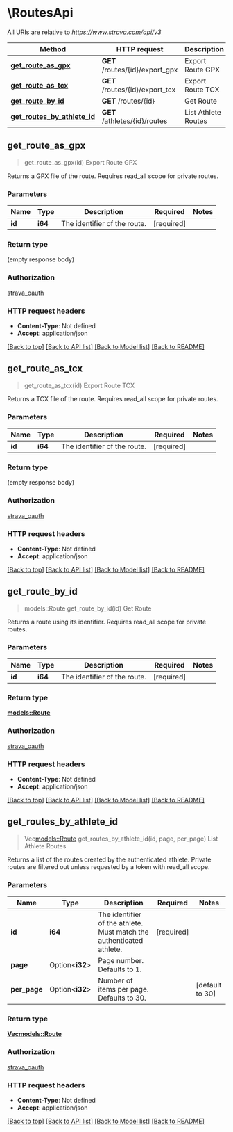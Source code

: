 # \RoutesApi

All URIs are relative to *https://www.strava.com/api/v3*

Method | HTTP request | Description
------------- | ------------- | -------------
[**get_route_as_gpx**](RoutesApi.md#get_route_as_gpx) | **GET** /routes/{id}/export_gpx | Export Route GPX
[**get_route_as_tcx**](RoutesApi.md#get_route_as_tcx) | **GET** /routes/{id}/export_tcx | Export Route TCX
[**get_route_by_id**](RoutesApi.md#get_route_by_id) | **GET** /routes/{id} | Get Route
[**get_routes_by_athlete_id**](RoutesApi.md#get_routes_by_athlete_id) | **GET** /athletes/{id}/routes | List Athlete Routes



## get_route_as_gpx

> get_route_as_gpx(id)
Export Route GPX

Returns a GPX file of the route. Requires read_all scope for private routes.

### Parameters


Name | Type | Description  | Required | Notes
------------- | ------------- | ------------- | ------------- | -------------
**id** | **i64** | The identifier of the route. | [required] |

### Return type

 (empty response body)

### Authorization

[strava_oauth](../README.md#strava_oauth)

### HTTP request headers

- **Content-Type**: Not defined
- **Accept**: application/json

[[Back to top]](#) [[Back to API list]](../README.md#documentation-for-api-endpoints) [[Back to Model list]](../README.md#documentation-for-models) [[Back to README]](../README.md)


## get_route_as_tcx

> get_route_as_tcx(id)
Export Route TCX

Returns a TCX file of the route. Requires read_all scope for private routes.

### Parameters


Name | Type | Description  | Required | Notes
------------- | ------------- | ------------- | ------------- | -------------
**id** | **i64** | The identifier of the route. | [required] |

### Return type

 (empty response body)

### Authorization

[strava_oauth](../README.md#strava_oauth)

### HTTP request headers

- **Content-Type**: Not defined
- **Accept**: application/json

[[Back to top]](#) [[Back to API list]](../README.md#documentation-for-api-endpoints) [[Back to Model list]](../README.md#documentation-for-models) [[Back to README]](../README.md)


## get_route_by_id

> models::Route get_route_by_id(id)
Get Route

Returns a route using its identifier. Requires read_all scope for private routes.

### Parameters


Name | Type | Description  | Required | Notes
------------- | ------------- | ------------- | ------------- | -------------
**id** | **i64** | The identifier of the route. | [required] |

### Return type

[**models::Route**](Route.md)

### Authorization

[strava_oauth](../README.md#strava_oauth)

### HTTP request headers

- **Content-Type**: Not defined
- **Accept**: application/json

[[Back to top]](#) [[Back to API list]](../README.md#documentation-for-api-endpoints) [[Back to Model list]](../README.md#documentation-for-models) [[Back to README]](../README.md)


## get_routes_by_athlete_id

> Vec<models::Route> get_routes_by_athlete_id(id, page, per_page)
List Athlete Routes

Returns a list of the routes created by the authenticated athlete. Private routes are filtered out unless requested by a token with read_all scope.

### Parameters


Name | Type | Description  | Required | Notes
------------- | ------------- | ------------- | ------------- | -------------
**id** | **i64** | The identifier of the athlete. Must match the authenticated athlete. | [required] |
**page** | Option<**i32**> | Page number. Defaults to 1. |  |
**per_page** | Option<**i32**> | Number of items per page. Defaults to 30. |  |[default to 30]

### Return type

[**Vec<models::Route>**](Route.md)

### Authorization

[strava_oauth](../README.md#strava_oauth)

### HTTP request headers

- **Content-Type**: Not defined
- **Accept**: application/json

[[Back to top]](#) [[Back to API list]](../README.md#documentation-for-api-endpoints) [[Back to Model list]](../README.md#documentation-for-models) [[Back to README]](../README.md)

